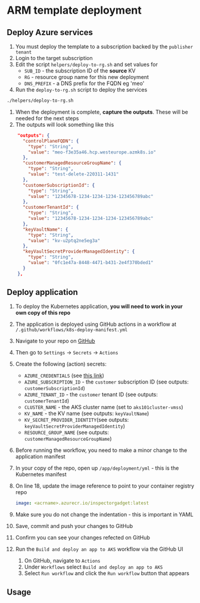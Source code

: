 # ARM template deployment

## Deploy Azure services

1. You must deploy the template to a subscription backed by the `publisher tenant`
1. Login to the target subscription
1. Edit the script `helpers/deploy-to-rg.sh` and set values for
    * `SUB_ID` - the subscription ID of the **source** KV
    * `RG` - resource group name for this new deployment
    * `DNS_PREFIX` - a DNS prefix for the FQDN eg 'meo'
1. Run the `deploy-to-rg.sh` script to deploy the services

```bash
./helpers/deploy-to-rg.sh
```

1. When the deployment is complete, **capture the outputs**. These will be needed for the next steps
1. The outputs will look something like this

```json
    "outputs": {
      "controlPlaneFQDN": {
        "type": "String",
        "value": "meo-f3e35a46.hcp.westeurope.azmk8s.io"
      },
      "customerManagedResourceGroupName": {
        "type": "String",
        "value": "test-delete-220311-1431"
      },
      "customerSubscriptionId": {
        "type": "String",
        "value": "12345678-1234-1234-1234-123456789abc"
      },
      "customerTenantId": {
        "type": "String",
        "value": "12345678-1234-1234-1234-123456789abc"
      },
      "keyVaultName": {
        "type": "String",
        "value": "kv-u2ptq2ne5eg3a"
      },
      "keyVaultSecretProviderManagedIdentity": {
        "type": "String",
        "value": "0fc1e47a-8448-4471-b431-2e4f370bded1"
      }
    },
```

## Deploy application

1. To deploy the Kubernetes application, **you will need to work in your own copy of this repo**
1. The application is deployed using GitHub actions in a workflow at `/.github/workflows/k8s-deploy-manifest.yml`
1. Navigate to your repo on [GitHub](https://www.github.com)
1. Then go to `Settings` -> `Secrets` -> `Actions`
1. Create the following (action) secrets:
    * `AZURE_CREDENTIALS` (see [this link](https://github.com/marketplace/actions/azure-login#configure-a-service-principal-with-a-secret))
    * `AZURE_SUBSCRIPTION_ID` - the `customer` subscription ID (see outputs: `customerSubscriptionId`)
    * `AZURE_TENANT_ID` - the `customer` tenant ID (see outputs: `customerTenantId`)
    * `CLUSTER_NAME` - the AKS cluster name (set to `aks101cluster-vmss`)
    * `KV_NAME` - the KV name (see outputs: `keyVaultName`)
    * `KV_SECRET_PROVIDER_IDENTITY`(see outputs: `keyVaultSecretProviderManagedIdentity`)
    * `RESOURCE_GROUP_NAME` (see outputs: `customerManagedResourceGroupName`)
1. Before running the workflow, you need to make a minor change to the application manifest
1. In your copy of the repo, open up `/app/deployment/yml` - this is the Kubernetes manifest
1. On line 18, update the image reference to point to your container registry repo

    ```yaml
    image: <acrname>.azurecr.io/inspectorgadget:latest
    ```

1. Make sure you do not change the indentation - this is important in YAML
1. Save, commit and push your changes to GitHub
1. Confirm you can see your changes refected on GitHub
1. Run the `Build and deploy an app to AKS` workflow via the GitHub UI
   1. On GitHub, navigate to `Actions`
   1. Under `Workflows` select `Build and deploy an app to AKS`
   1. Select `Run workflow` and click the `Run workflow` button that appears

## Usage
